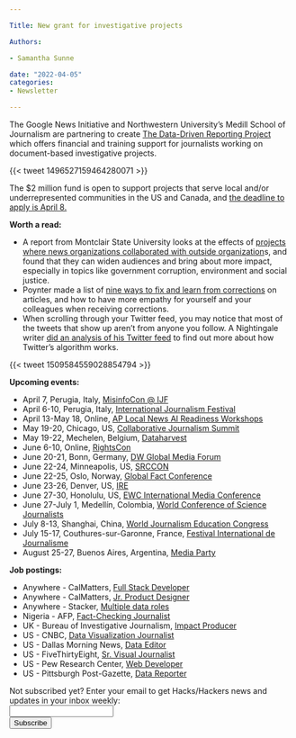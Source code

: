 ```yaml
---

Title: New grant for investigative projects

Authors: 

- Samantha Sunne

date: "2022-04-05" 
categories: 
- Newsletter 

---
```


The Google News Initiative and Northwestern University’s Medill School of Journalism are partnering to create [The Data-Driven Reporting Project](https://datadrivenreporting.medill.northwestern.edu/) which offers financial and training support for journalists working on document-based investigative projects.

{{< tweet 1496527159464280071 >}}

The $2 million fund is open to support projects that serve local and/or underrepresented communities in the US and Canada, and [the deadline to apply is April 8.](https://datadrivenreporting.medill.northwestern.edu/how-to-apply)

**Worth a read:**



* A report from Montclair State University looks at the effects of [projects where news organizations collaborated with outside organization](https://www.niemanlab.org/2022/03/journalists-are-increasingly-partnering-with-outside-organizations-a-new-report-offers-a-glimpse-at-how-thats-going/)s, and found that they can widen audiences and bring about more impact, especially in topics like government corruption, environment and social justice.
* Poynter made a list of [nine ways to fix and learn from corrections](https://www.poynter.org/reporting-editing/2022/how-to-make-correction-tips-journalism/) on articles, and how to have more empathy for yourself and your colleagues when receiving corrections.
* When scrolling through your Twitter feed, you may notice that most of the tweets that show up aren’t from anyone you follow. A Nightingale writer [did an analysis of his Twitter feed](https://nightingaledvs.com/does-twitters-algorithm-hate-your-friends/) to find out more about how Twitter’s algorithm works.

{{< tweet 1509584559028854794 >}}

**Upcoming events:**



* April 7, Perugia, Italy, [MisinfoCon @ IJF](https://misinfocon.com/hacks-hackers-announces-new-misinfocon-events-for-2022-b38d6b5a5205)
* April 6-10, Perugia, Italy, [International Journalism Festival](https://www.journalismfestival.com/)
* April 13-May 18, Online, [AP Local News AI Readiness Workshops](https://edmaker.co/ap/readiness-workshops/local-news-ai)
* May 19-20, Chicago, US, [Collaborative Journalism Summit](https://collaborativejournalism.org/cjs2022/)
* May 19-22, Mechelen, Belgium, [Dataharvest](https://dataharvest.eu/)
* June 6-10, Online, [RightsCon](https://www.rightscon.org/)
* June 20-21, Bonn, Germany, [DW Global Media Forum](https://www.dw.com/en/shaping-tomorrow-now/a-59407905)
* June 22-24, Minneapolis, US, [SRCCON](https://srccon.org)
* June 22-25, Oslo, Norway, [Global Fact Conference](https://www.poynter.org/fact-checking/2021/fact-checkers-will-meet-oslo-for-the-first-in-person-global-fact-conference-in-two-years/)
* June 23-26, Denver, US, [IRE](https://www.ire.org/training/conferences/)
* June 27-30, Honolulu, US, [EWC International Media Conference](https://www.eastwestcenter.org/professional-development/seminars-journalism-programs/ewc-international-media-conference)
* June 27-July 1, Medellín, Colombia, [World Conference of Science Journalists](https://wfsj.org/world-conference-on-science-journalists/)
* July 8-13, Shanghai, China, [World Journalism Education Congress](https://wjec.net/china-to-host-2022-world-journalism-education-congress/)
* July 15-17, Couthures-sur-Garonne, France, [Festival International de Journalisme](https://festivalinternationaldejournalisme.com/)
* August 25-27, Buenos Aires, Argentina, [Media Party](https://www.mediaparty.info/)

**Job postings:**



* Anywhere - CalMatters, [Full Stack Developer](https://calmatters.org/about/jobs/full-stack-developer-wordpress/)
* Anywhere - CalMatters, [Jr. Product Designer](https://calmatters.org/about/jobs/junior-product-designer/)
* Anywhere - Stacker, [Multiple data roles](https://blog.stacker.com/stacker-announces-plans-to-double-newsroom-by-june-2022/)
* Nigeria - AFP, [Fact-Checking Journalist](https://www.afp.com/en/fact-checking-journalist-lagos)
* UK - Bureau of Investigative Journalism, [Impact Producer](https://www.thebureauinvestigates.com/blog/2022-03-24/were-hiring-apply-to-be-impact-producer-for-our-enablers-team)
* US - CNBC, [Data Visualization Journalist](https://sjobs.brassring.com/TGnewUI/Search/home/HomeWithPreLoad?partnerid=25354&siteid=5108&PageType=JobDetails&jobid=571724#jobDetails=571724_5108)
* US - Dallas Morning News, [Data Editor](https://www.ire.org/job-center/data-editor-5/)
* US - FiveThirtyEight, [Sr. Visual Journalist](https://fivethirtyeight.com/features/were-hiring-a-senior-visual-journalist/)
* US - Pew Research Center, [Web Developer](https://pewtrusts.wd5.myworkdayjobs.com/en-US/CenterExternal/details/Associate-Web-Developer_R001456)
* US - Pittsburgh Post-Gazette, [Data Reporter](https://www.ire.org/job-center/data-reporter-10/)

<div id="mc_embed_signup"><form id="mc-embedded-subscribe-form" class="validate" action="//hackshackers.us1.list-manage.com/subscribe/post?u=c56f2e53d5ed6ef87f8aaa75c&amp;id=fb2bc6f10b" method="post" name="mc-embedded-subscribe-form" novalidate="" target="_blank">

<div id="mc_embed_signup_scroll">

<div class="mc-field-group"><label for="mce-EMAIL">Not subscribed yet? Enter your email to get Hacks/Hackers news and updates in your inbox weekly:  </label></div>

<div class="mc-field-group"><input id="mce-EMAIL" class="required email" name="EMAIL" type="email" value="" /></div>

<!-- real people should not fill this in and expect good things - do not remove this or risk form bot signups-->

<div style="position: absolute; left: -5000px;"><input tabindex="-1" name="b_c56f2e53d5ed6ef87f8aaa75c_fb2bc6f10b" type="text" value="" /></div>

<div class="clear"><input id="mc-embedded-subscribe" class="button" name="subscribe" type="submit" value="Subscribe" /></div>

</div>

</form></div>

<!--End mc_embed_signup-->

<meta name="twitter:card" content="summary">

<meta name="twitter:image:src" content="https://hackshackers.com/content-images/about/hackshackers_logomark.png">
